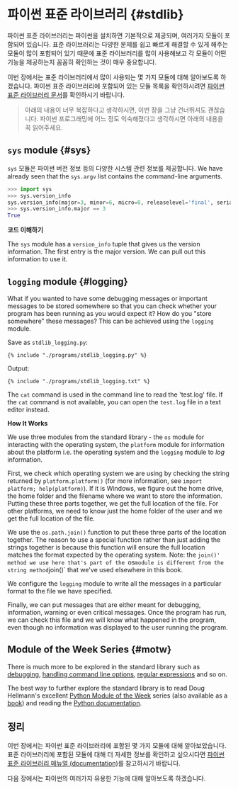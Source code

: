# 파이썬 표준 라이브러리 {#stdlib}

파이썬 표준 라이브러리는 파이썬을 설치하면 기본적으로 제공되며, 여러가지 모듈이 포함되어 있습니다. 표준 라이브러리는 다양한 문제를 쉽고 빠르게 해결할 수 있게 해주는 모듈이 많이 포함되어 있기 때문에 표준 라이브러리를 많이 사용해보고 각 모듈이 어떤 기능을 제공하는지 꼼꼼히 확인하는 것이 매우 중요합니다.

이번 장에서는 표준 라이브러리에서 많이 사용되는 몇 가지 모듈에 대해 알아보도록 하겠습니다. 파이썬 표준 라이브러리에 포함되어 있는 모듈 목록을 확인하시려면 [파이썬 표준 라이브러리 문서](http://docs.python.org/3/library/)를 확인하시기 바랍니다.

> 아래의 내용이 너무 복잡하다고 생각하시면, 이번 장을 그냥 건너뛰셔도 괜찮습니다. 파이썬 프로그래밍에 어느 정도 익숙해졌다고 생각하시면 아래의 내용을 꼭 읽어주세요.

## `sys` module {#sys}

`sys` 모듈은 파이썬 버전 정보 등의 다양한 시스템 관련 정보를 제공합니다. We have already seen that the `sys.argv` list contains the command-line arguments.

<!-- The output should match pythonVersion variable in book.json -->
```python
>>> import sys
>>> sys.version_info
sys.version_info(major=3, minor=6, micro=0, releaselevel='final', serial=0)
>>> sys.version_info.major == 3
True
```

**코드 이해하기**

The `sys` module has a `version_info` tuple that gives us the version information. The first entry is the major version. We can pull out this information to use it.

## `logging` module {#logging}

What if you wanted to have some debugging messages or important messages to be stored somewhere so that you can check whether your program has been running as you would expect it? How do you "store somewhere" these messages? This can be achieved using the `logging` module.

Save as `stdlib_logging.py`:

<pre><code class="lang-python">{% include "./programs/stdlib_logging.py" %}</code></pre>

Output:

<pre><code>{% include "./programs/stdlib_logging.txt" %}</code></pre>

The `cat` command is used in the command line to read the 'test.log' file.  If the `cat` command is not available, you can open the `test.log` file in a text editor instead.

**How It Works**

We use three modules from the standard library - the `os` module for interacting with the operating system, the `platform` module for information about the platform i.e. the operating system and the `logging` module to *log* information.

First, we check which operating system we are using by checking the string returned by `platform.platform()` (for more information, see `import platform; help(platform)`). If it is Windows, we figure out the home drive, the home folder and the filename where we want to store the information. Putting these three parts together, we get the full location of the file. For other platforms, we need to know just the home folder of the user and we get the full location of the file.

We use the `os.path.join()` function to put these three parts of the location together. The reason to use a special function rather than just adding the strings together is because this function will ensure the full location matches the format expected by the operating system.  Note: the `join()' method we use here that's part of the `os` module is different from the string method `join()` that we've used elsewhere in this book.

We configure the `logging` module to write all the messages in a particular format to the file we have specified.

Finally, we can put messages that are either meant for debugging, information, warning or even critical messages. Once the program has run, we can check this file and we will know what happened in the program, even though no information was displayed to the user running the program.

## Module of the Week Series {#motw}

There is much more to be explored in the standard library such as [debugging](http://docs.python.org/3/library/pdb.html),
[handling command line options](http://docs.python.org/3/library/argparse.html), [regular expressions](http://docs.python.org/3/library/re.html) and so on.

The best way to further explore the standard library is to read Doug Hellmann's excellent [Python Module of the Week](http://pymotw.com/2/contents.html) series (also available as a [book](http://amzn.com/0321767349)) and reading the [Python documentation](http://docs.python.org/3/).

## 정리

이번 장에서는 파이썬 표준 라이브러리에 포함된 몇 가지 모듈에 대해 알아보았습니다. 표준 라이브러리에 포함된 모듈에 대해 더 자세한 정보를 확인하고 싶으시다면 [파이썬 표준 라이브러리 매뉴얼 (documentation)](http://docs.python.org/3/library/)를 참고하시기 바랍니다.

다음 장에서는 파이썬의 여러가지 유용한 기능에 대해 알아보도록 하겠습니다.
